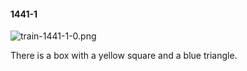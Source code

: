 #### 1441-1
![train-1441-1-0.png](https://github.com/lil-lab/nlvr/raw/master/nlvr/train/images/17/train-1441-1-0.png "train-1441-1-0.png")

There is a box with a yellow square and a blue triangle.